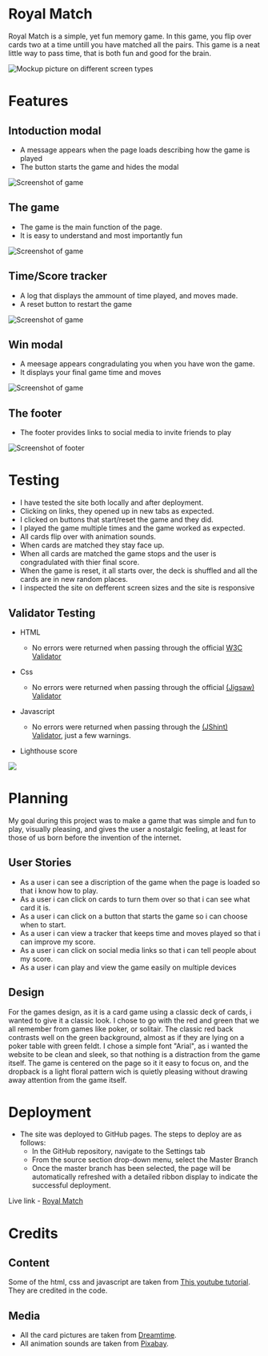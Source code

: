 # Royal Match
Royal Match is a simple, yet fun memory game. In this game, you flip over cards two at a time untill you have matched all the pairs. This game is a neat little way to pass time, that is both fun and good for the brain.

![Mockup picture on different screen types](assets/readme-images/mockup.png)

# Features

## Intoduction modal

* A message appears when the page loads describing how the game is played
* The button starts the game and hides the modal

![Screenshot of game](assets/readme-images/intro-modal.png)

## The game

* The game is the main function of the page. 
* It is easy to understand and most importantly fun
  
![Screenshot of game](assets/readme-images/game.png)

## Time/Score tracker

* A log that displays the ammount of time played, and moves made.
* A reset button to restart the game
  
![Screenshot of game](assets/readme-images/time-log.png)

## Win modal

* A meesage appears congradulating you when you have won the game.
* It displays your final game time and moves

  
![Screenshot of game](assets/readme-images/win-modal.png)

## The footer

* The footer provides links to social media to invite friends to play

![Screenshot of footer](assets/readme-images/footer.png)


# Testing
* I have tested the site both locally and after deployment.
* Clicking on links, they opened up in new tabs as expected.
* I clicked on buttons that start/reset the game and they did.
* I played the game multiple times and the game worked as expected.
* All cards flip over with animation sounds.
* When cards are matched they stay face up.
* When all cards are matched the game stops and the user is congradulated with thier final score.
* When the game is reset, it all starts over, the deck is shuffled and all the cards are in new random places.
* I inspected the site on defferent screen sizes and the site is responsive

## Validator Testing

* HTML
  - No errors were returned when passing through the official [W3C Validator](https://validator.w3.org/#validate_by_input)

* Css
  - No errors were returned when passing through the official [(Jigsaw) Validator](https://jigsaw.w3.org/css-validator/#validate_by_input)

* Javascript
  - No errors were returned when passing through the [(JShint) Validator](https://jshint.com/), just a few warnings.

* Lighthouse score
  
![](assets/readme-images/lighthouse-score.png)

# Planning
My goal during this project was to make a game that was simple and fun to play, visually pleasing, and gives the user a nostalgic feeling, at least for those of us born before the invention of the internet.

## User Stories

* As a user i can see a discription of the game when the page is loaded so that i know how to play.
* As a user i can click on cards to turn them over so that i can see what card it is.
* As a user i can click on a button that starts the game so i can choose when to start.
* As a user i can view a tracker that keeps time and moves played so that i can improve my score.
* As a user i can click on social media links so that i can tell people about my score.
* As a user i can play and view the game easily on multiple devices
  
## Design
For the games design, as it is a card game using a classic deck of cards, i wanted to give it a classic look. I chose to go with the red and green that we all remember from games like poker, or solitair. The classic red back contrasts well on the green background, almost as if they are lying on a poker table with green feldt. I chose a simple font "Arial", as i wanted the website to be clean and sleek, so that nothing is a distraction from the game itself. The game is centered on the page so it it easy to focus on, and the dropback is a light floral pattern wich is quietly pleasing without drawing away attention from the game itself.

# Deployment

* The site was deployed to GitHub pages. The steps to deploy are as follows:
  * In the GitHub repository, navigate to the Settings tab
  * From the source section drop-down menu, select the Master Branch
  * Once the master branch has been selected, the page will be automatically refreshed with a detailed ribbon display to indicate the successful deployment.

Live link - [Royal Match](https://justinfourie1993.github.io/Royal-Match/)

# Credits

## Content
 Some of the html, css and javascript are taken from [This youtube tutorial](https://www.youtube.com/watch?v=DABkhfsBAWw&t=1553s). They are credited in the code.

 ## Media
 * All the card pictures are taken from [Dreamtime](https://www.dreamstime.com/).
* All animation sounds are taken from [Pixabay](https://pixabay.com/sound-effects/search/animation/).
  